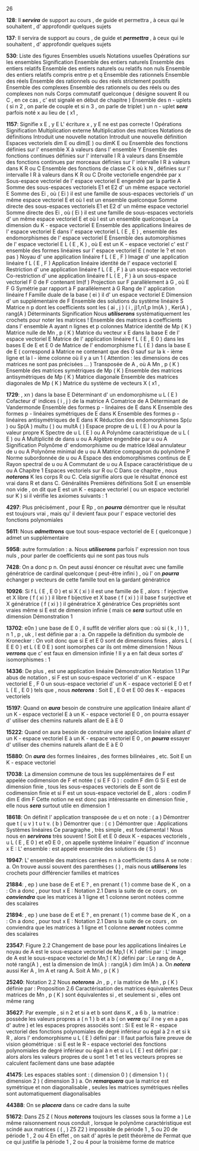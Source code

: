 26

**128**: Il ***servira*** de support au cours , de guide et permettra , à ceux qui le souhaitent , d' approfondir quelques sujets

**137**: Il servira de support au cours , de guide et ***permettra*** , à ceux qui le souhaitent , d' approfondir quelques sujets

**530**: Liste des figures Ensembles usuels Notations usuelles Opérations sur les ensembles Signification Ensemble des entiers naturels Ensemble des entiers relatifs Ensemble des entiers naturels ou relatifs non nuls Ensemble des entiers relatifs compris entre p et q Ensemble des rationnels Ensemble des réels Ensemble des rationnels ou des réels strictement positifs Ensemble des complexes Ensemble des rationnels ou des réels ou des complexes non nuls Corps commutatif quelconque ( désigne souvent R ou C , en ce cas , c' est signalé en début de chapitre ) Ensemble des n - uplets ( si n 2 , on parle de couple et si n 3 , on parle de triplet ) un n - uplet ***sera*** parfois noté x au lieu de ( x1 ,

**1157**: Signifie x E , y E L' écriture x , y E ne est pas correcte ! Opérations Signification Multiplication externe Multiplication des matrices Notations de définitions Introduit une nouvelle notation Introduit une nouvelle définition Espaces vectoriels dim E ou dim(E ) ou dimK E ou Ensemble des fonctions définies sur l' ensemble X à valeurs dans l' ensemble Y Ensemble des fonctions continues définies sur l' intervalle I R à valeurs dans Ensemble des fonctions continues par morceaux définies sur l' intervalle I R à valeurs dans K R ou C Ensemble des fonctions de classe C k où k N , définies sur l' intervalle I R à valeurs dans K R ou C Droite vectorielle engendrée par x Sous-espace vectoriel de l' espace vectoriel E engendré par la partie A Somme des sous-espaces vectoriels E1 et E2 d' un même espace vectoriel E Somme des Ei , où ( Ei ) iI est une famille de sous-espaces vectoriels d' un même espace vectoriel E et où I est un ensemble quelconque Somme directe des sous-espaces vectoriels E1 et E2 d' un même espace vectoriel Somme directe des Ei , où ( Ei ) iI est une famille de sous-espaces vectoriels d' un même espace vectoriel E et où I est un ensemble quelconque La dimension du K - espace vectoriel E Ensemble des applications linéaires de l' espace vectoriel E dans l' espace vectoriel L ( E , E ) , ensemble des endomorphismes de l' espace vectoriel E Ensemble des automorphismes de l' espace vectoriel E L ( E , K ) , où E est un K - espace vectoriel c' est l' ensemble des formes linéaires sur l' espace vectoriel E ( noter le ? et non pas ) Noyau d' une application linéaire f L ( E , F ) Image d' une application linéaire f L ( E , F ) Application linéaire identité de l' espace vectoriel E Restriction d' une application linéaire f L ( E , F ) à un sous-espace vectoriel Co-restriction d' une application linéaire f L ( E , F ) à un sous-espace vectoriel F 0 de F contenant Im(f ) Projection sur F parallèlement à G , où E F G Symétrie par rapport à F parallèlement à G Rang de l' application linéaire f Famille duale de la base ( ei ) iI d' un espace vectoriel E Dimension d' un supplémentaire de F Ensemble des solutions du système linéaire S Matrice n p dont les coefficients sont les ( ai , j ) ( i , j)1,n1,p Im(A ) , Ker(A ) , rang(A ) Déterminants Signification Nous ***utiliserons*** systématiquement les crochets pour noter les matrices ! Ensemble des matrices à coefficients dans l' ensemble A ayant n lignes et p colonnes Matrice identité de Mp ( K ) Matrice nulle de Mn , p ( K ) Matrice du vecteur x E dans la base E de l' espace vectoriel E Matrice de l' application linéaire f L ( E , E 0 ) dans les bases E de E et E 0 de Matrice de l' endomorphisme f L ( E ) dans la base E de E ( correspond à Matrice ne contenant que des 0 sauf sur la k - ième ligne et la l - ième colonne où il y a un 1 ( Attention : les dimensions de ces matrices ne sont pas précisées ... ) Transposée de A , où A Mn , p ( K ) Ensemble des matrices symétriques de Mp ( K ) Ensemble des matrices antisymétriques de Mp ( K ) Matrice diagonale Ensemble des matrices diagonales de Mp ( K ) Matrice du système de vecteurs X ( x1 ,

**1729**: , xn ) dans la base E Déterminant d' un endomorphisme u L ( E ) Cofacteur d' indices ( i , j ) de la matrice A Comatrice de A Déterminant de Vandermonde Ensemble des formes p - linéaires de E dans K Ensemble des formes p - linéaires symétriques de E dans K Ensemble des formes p - linéaires antisymétriques de E dans K Réduction des endomorphismes Sp(u ) ou Sp(A ) multu ( ) ou multA ( ) Espace propre de u L ( E ) ou A pour la valeur propre K Spectre de u L ( E ) ou A Polynôme caractéristique de u L ( E ) ou A Multiplicité de dans u ou A Algèbre engendrée par u ou A Signification Polynôme d' endomorphisme ou de matrice Idéal annulateur de u ou A Polynôme minimal de u ou A Matrice compagnon du polynôme P Norme subordonnée de u ou A Espace des endomorphismes continus de E Rayon spectral de u ou A Commutant de u ou A Espace caractéristique de u ou A Chapitre 1 Espaces vectoriels sur R ou C Dans ce chapitre , nous ***noterons*** K les corps R ou C. Cela signifie alors que le résultat énoncé est vrai dans R et dans C. Généralités Premières définitions Soit E un ensemble non vide , on dit que E est un K - espace vectoriel ( ou un espace vectoriel sur K ) si il vérifie les axiomes suivants : 1

**4297**: Plus précisément , pour E Rp , on ***pourra*** démontrer que le résultat est toujours vrai , mais qu' il devient faux pour l' espace vectoriel des fonctions polynomiales

**5611**: Nous ***admettrons*** que tout sous-espace vectoriel de E ( quelconque ) admet un supplémentaire

**5958**: autre formulation : a. Nous ***utiliserons*** parfois l' expression non tous nuls , pour parler de coefficients qui ne sont pas tous nuls

**7428**: On a donc p n. On peut aussi énoncer ce résultat avec une famille génératrice de cardinal quelconque ( peut-être infini ) , où l' on ***pourra*** échanger p vecteurs de cette famille tout en la gardant génératrice

**10926**: Si f L ( E , E 0 ) et si X ( xi ) iI est une famille de E , alors : f injective et X libre ( f ( xi ) ) iI libre f bijective et X base ( f ( xi ) ) iI base f surjective et X génératrice ( f ( xi ) ) iI génératrice X génératrice Ces propriétés sont vraies même si E est de dimension infinie ( mais ce ***sera*** surtout utile en dimension Démonstration 1

**13702**: e0n ) une base de E 0 , il suffit de vérifier alors que : où si ( k , l ) 1 , n 1 , p , uk , l est définie par a : a. On rappelle la définition du symbole de Kronecker : On voit donc que si E et E 0 sont de dimensions finies , alors L ( E E 0 ) et L ( E 0 E ) sont isomorphes car ils ont même dimension ! Nous ***verrons*** que c' est faux en dimension infinie ! Il y a en fait deux sortes d' isomorphismes : 1

**14336**: De plus , est une application linéaire Démonstration Notation 1.1 Par abus de notation , si F est un sous-espace vectoriel d' un K - espace vectoriel E , F 0 un sous-espace vectoriel d' un K - espace vectoriel E 0 et f L ( E , E 0 ) tels que , nous ***noterons*** : Soit E , E 0 et E 00 des K - espaces vectoriels

**15197**: Quand on ***aura*** besoin de construire une application linéaire allant d' un K - espace vectoriel E à un K - espace vectoriel E 0 , on pourra essayer d' utiliser des chemins naturels allant de E à E 0

**15222**: Quand on aura besoin de construire une application linéaire allant d' un K - espace vectoriel E à un K - espace vectoriel E 0 , on ***pourra*** essayer d' utiliser des chemins naturels allant de E à E 0

**15880**: On ***aura*** des formes linéaires , des formes bilinéaires , etc. Soit E un K - espace vectoriel

**17038**: La dimension commune de tous les supplémentaires de F est appelée codimension de F et notée ( si E F G ) : codim F dim G Si E est de dimension finie , tous les sous-espaces vectoriels de E sont de codimension finie et si F est un sous-espace vectoriel de E , alors : codim F dim E dim F Cette notion ne est donc pas intéressante en dimension finie , elle nous ***sera*** surtout utile en dimension 1

**18618**: On définit l' application transposée de u et on note : ( a ) Démontrer que t ( u v ) t u t v. ( b ) Démontrer que : ( c ) Démontrer que : Applications Systèmes linéaires Ce paragraphe , très simple , est fondamental ! Nous nous en ***servirons*** très souvent ! Soit E et E 0 deux K - espaces vectoriels , u L ( E , E 0 ) et e0 E 0 , on appelle système linéaire l' équation d' inconnue x E : L' ensemble : est appelé ensemble des solutions de ( S )

**19947**: L' ensemble des matrices carrées n n à coefficients dans A se note : a. On trouve aussi souvent des parenthèses ( ) , mais nous ***utiliserons*** les crochets pour différencier familles et matrices

**21884**: , ep ) une base de E et E ? , en prenant ( 1 ) comme base de K , on a : On a donc , pour tout x E : Notation 2.1 Dans la suite de ce cours , on ***conviendra*** que les matrices à 1 ligne et 1 colonne seront notées comme des scalaires

**21894**: , ep ) une base de E et E ? , en prenant ( 1 ) comme base de K , on a : On a donc , pour tout x E : Notation 2.1 Dans la suite de ce cours , on conviendra que les matrices à 1 ligne et 1 colonne ***seront*** notées comme des scalaires

**23547**: Figure 2.2 Changement de base pour les applications linéaires Le noyau de A est le sous-espace vectoriel de Mp,1 ( K ) défini par : L' image de A est le sous-espace vectoriel de Mn,1 ( K ) défini par : Le rang de A , noté rang(A ) , est la dimension de Im(A ) : rang(A ) dim Im(A ) a. On ***notera*** aussi Ker A , Im A et rang A. Soit A Mn , p ( K )

**25240**: Notation 2.2 Nous ***noterons*** Jn , p , r la matrice de Mn , p ( K ) définie par : Proposition 2.6 Caractérisation des matrices équivalentes Deux matrices de Mn , p ( K ) sont équivalentes si , et seulement si , elles ont même rang

**35627**: Par exemple , si n 2 et si a et b sont dans K , a 6 b , la matrice : possède les valeurs propres a ( n 1 ) b et a b ( on ***verra*** qu' il ne y en a pas d' autre ) et les espaces propres associés sont : Si E est le R - espace vectoriel des fonctions polynomiales de degré inférieur ou égal à 2 n et si k R , alors l' endomorphisme u L ( E ) défini par : Il faut parfois faire preuve de vision géométrique : si E est le R - espace vectoriel des fonctions polynomiales de degré inférieur ou égal à n et si u L ( E ) est défini par : alors alors les valeurs propres de u sont 1 et 1 et les vecteurs propres se calculent facilement dans une base adaptée

**41475**: Les espaces stables sont : ( dimension 0 ) ( dimension 1 ) ( dimension 2 ) ( dimension 3 ) a. On ***remarquera*** que la matrice est symétrique et non diagonalisable , seules les matrices symétriques réelles sont automatiquement diagonalisables

**44388**: On se ***placera*** dans ce cadre dans la suite

**51672**: Dans Z5 Z ( Nous ***noterons*** toujours les classes sous la forme a ) Le même raisonnement nous conduit , lorsque le polynôme caractéristique est scindé aux matrices ( ( , ) Z5 Z2 ) impossible de période 1 , 5 ou 20 de période 1 , 2 ou 4 En effet , on sait d' après le petit théorème de Fermat que ce qui justifie la période 1 , 2 ou 4 pour la troisième forme de matrice
